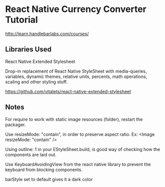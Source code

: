 # React Native Currency Converter Tutorial

http://learn.handlebarlabs.com/courses/

## Libraries Used

React Native Extended Stylesheet

Drop-in replacement of React Native StyleSheet with media-queries, variables, dynamic themes, relative units, percents, math operations, scaling and other styling stuff.

https://github.com/vitalets/react-native-extended-stylesheet

## Notes

For require to work with static image resources (folder), restart the packager.

Use resizeMode: "contain", in order to preserve aspect ratio.
Ex: <Image resizeMode: "contain" />

Using outline: 1 in your EStyleSheet.build, is good way of checking how the components are laid out.

Use KeyboardAvoidingView from the react native library to prevent the keyboard
from blocking components.

barStyle set to default gives it a dark color
<StatusBar translucent={false} barStyle="default" />
